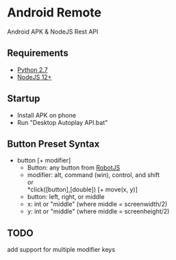 # Android Remote
Android APK &amp; NodeJS Rest API

## Requirements
* [Python 2.7](https://www.python.org/downloads/release/python-2717/)
* [NodeJS 12+](https://nodejs.org/en/) 

## Startup
* Install APK on phone
* Run "Desktop Autoplay API.bat"

## Button Preset Syntax
* button [+ modifier]
    * Button: any button from [RobotJS](http://robotjs.io/docs/syntax#keys)
    * modifier: alt, command (win), control, and shift  
or  
*click([button],[double]) [+ move(x, y)]
    * button: left, right, or middle
    * x: int or "middle" (where middle = screenwidth/2)
    * y: int or "middle" (where middle = screenheight/2)

## TODO
add support for multiple modifier keys